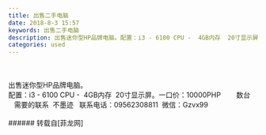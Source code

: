 ```yaml
---
title: 出售二手电脑
date: 2018-8-3 15:57
keywords: 出售二手电脑
description: 出售迷你型HP品牌电脑。配置：i3 - 6100 CPU -  4GB内存  20寸显示屏。一口价：10000PHP        数台     需要的联系  不墨迹   联系电话：09562308811  微信：Gzvx99
categories: used
---
```

<td class="t_f" id="postmessage_1589617">

<br/>
<br/>
出售迷你型HP品牌电脑。<br/>
配置：i3 - 6100 CPU -  4GB内存  20寸显示屏。一口价：10000PHP        数台     需要的联系  不墨迹   联系电话：09562308811  微信：Gzvx99<br/>
<br/>
</td>
###### 转载自[菲龙网]